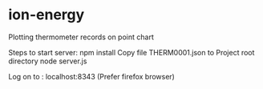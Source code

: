# ion-energy
Plotting thermometer records on point chart

Steps to start server:
npm install
Copy file THERM0001.json to Project root directory
node server.js


Log on to : localhost:8343
(Prefer firefox browser)
